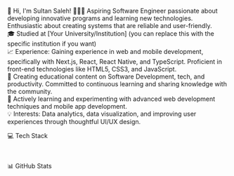 👋 Hi, I'm Sultan Saleh!
👨🏻‍💻 Aspiring Software Engineer passionate about developing innovative programs and learning new technologies. Enthusiastic about creating systems that are reliable and user-friendly.<br/>
🎓 Studied at [Your University/Institution] (you can replace this with the specific institution if you want)<br/>
📈 Experience: Gaining experience in web and mobile development, specifically with Next.js, React, React Native, and TypeScript. Proficient in front-end technologies like HTML5, CSS3, and JavaScript.<br/>
🎨 Creating educational content on Software Development, tech, and productivity. Committed to continuous learning and sharing knowledge with the community.<br/>
🌱 Actively learning and experimenting with advanced web development techniques and mobile app development.<br/>
💡 Interests: Data analytics, data visualization, and improving user experiences through thoughtful UI/UX design.<br/>

💻 Tech Stack





<br/>



📊 GitHub Stats
